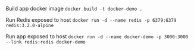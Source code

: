 Build app docker image
`docker build -t docker-demo .`

Run Redis exposed to host
`docker run -d --name redis -p 6379:6379 redis:3.2.0-alpine`

Run app exposed to host
`docker run -d --name docker-demo -p 3000:3000 --link redis:redis docker-demo`
